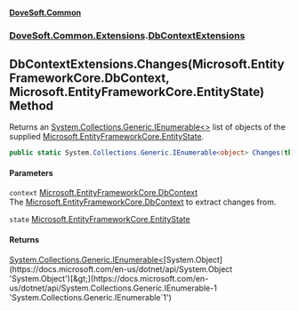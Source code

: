 #### [DoveSoft.Common](./index.md 'index')
### [DoveSoft.Common.Extensions](./DoveSoft-Common-Extensions.md 'DoveSoft.Common.Extensions').[DbContextExtensions](./DoveSoft-Common-Extensions-DbContextExtensions.md 'DoveSoft.Common.Extensions.DbContextExtensions')
## DbContextExtensions.Changes(Microsoft.EntityFrameworkCore.DbContext, Microsoft.EntityFrameworkCore.EntityState) Method
Returns an [System.Collections.Generic.IEnumerable&lt;&gt;](https://docs.microsoft.com/en-us/dotnet/api/System.Collections.Generic.IEnumerable-1 'System.Collections.Generic.IEnumerable`1') list of objects of the supplied [Microsoft.EntityFrameworkCore.EntityState](https://docs.microsoft.com/en-us/dotnet/api/Microsoft.EntityFrameworkCore.EntityState 'Microsoft.EntityFrameworkCore.EntityState').  
```csharp
public static System.Collections.Generic.IEnumerable<object> Changes(this Microsoft.EntityFrameworkCore.DbContext context, Microsoft.EntityFrameworkCore.EntityState state);
```
#### Parameters
<a name='DoveSoft-Common-Extensions-DbContextExtensions-Changes(Microsoft-EntityFrameworkCore-DbContext_Microsoft-EntityFrameworkCore-EntityState)-context'></a>
`context` [Microsoft.EntityFrameworkCore.DbContext](https://docs.microsoft.com/en-us/dotnet/api/Microsoft.EntityFrameworkCore.DbContext 'Microsoft.EntityFrameworkCore.DbContext')  
The [Microsoft.EntityFrameworkCore.DbContext](https://docs.microsoft.com/en-us/dotnet/api/Microsoft.EntityFrameworkCore.DbContext 'Microsoft.EntityFrameworkCore.DbContext') to extract changes from.  
  
<a name='DoveSoft-Common-Extensions-DbContextExtensions-Changes(Microsoft-EntityFrameworkCore-DbContext_Microsoft-EntityFrameworkCore-EntityState)-state'></a>
`state` [Microsoft.EntityFrameworkCore.EntityState](https://docs.microsoft.com/en-us/dotnet/api/Microsoft.EntityFrameworkCore.EntityState 'Microsoft.EntityFrameworkCore.EntityState')  
  
  
#### Returns
[System.Collections.Generic.IEnumerable&lt;](https://docs.microsoft.com/en-us/dotnet/api/System.Collections.Generic.IEnumerable-1 'System.Collections.Generic.IEnumerable`1')[System.Object](https://docs.microsoft.com/en-us/dotnet/api/System.Object 'System.Object')[&gt;](https://docs.microsoft.com/en-us/dotnet/api/System.Collections.Generic.IEnumerable-1 'System.Collections.Generic.IEnumerable`1')  
  
